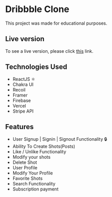 # Dribbble Clone

This project was made for educational purposes.

## Live version

To see a live version, please click [this](https://dribble-clone-v1.vercel.app/) link.

## Technologies Used

* ReactJS ⚛️
* Chakra UI
* Recoil
* Framer
* Firebase
* Vercel
* Stripe API


## Features

* User Signup | Signin | Signout Functionality 🔒
* Ability To Create Shots(Posts)
* Like / Unlike Functionality
* Modify your shots
* Delete Shot
* User Profile
* Modify Your Profile
* Favorite Shots
* Search Functionality
* Subscription payment
